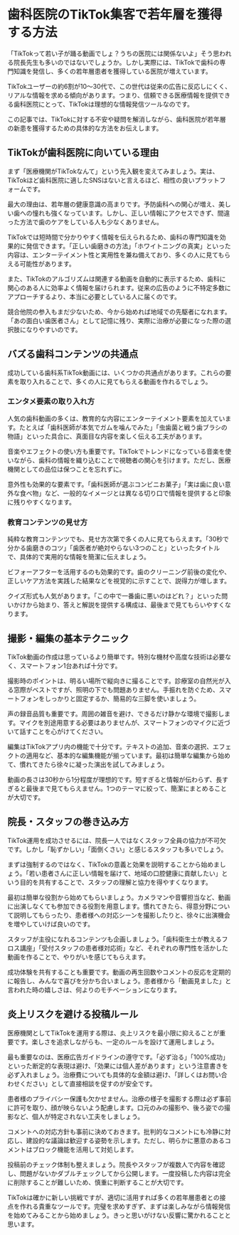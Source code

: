 # 歯科医院のTikTok集客で若年層を獲得する方法

「TikTokって若い子が踊る動画でしょ？うちの医院には関係ないよ」そう思われる院長先生も多いのではないでしょうか。しかし実際には、TikTokで歯科の専門知識を発信し、多くの若年層患者を獲得している医院が増えています。

TikTokユーザーの約6割が10〜30代で、この世代は従来の広告に反応しにくく、リアルな情報を求める傾向があります。つまり、信頼できる医療情報を提供できる歯科医院にとって、TikTokは理想的な情報発信ツールなのです。

この記事では、TikTokに対する不安や疑問を解消しながら、歯科医院が若年層の新患を獲得するための具体的な方法をお伝えします。

## TikTokが歯科医院に向いている理由

まず「医療機関がTikTokなんて」という先入観を変えてみましょう。実は、TikTokほど歯科医院に適したSNSはないと言えるほど、相性の良いプラットフォームです。

最大の理由は、若年層の健康意識の高まりです。予防歯科への関心が増え、美しい歯への憧れも強くなっています。しかし、正しい情報にアクセスできず、間違った方法で歯のケアをしている人も少なくありません。

TikTokでは短時間で分かりやすく情報を伝えられるため、歯科の専門知識を効果的に発信できます。「正しい歯磨きの方法」「ホワイトニングの真実」といった内容は、エンターテイメント性と実用性を兼ね備えており、多くの人に見てもらえる可能性があります。

また、TikTokのアルゴリズムは関連する動画を自動的に表示するため、歯科に関心のある人に効率よく情報を届けられます。従来の広告のように不特定多数にアプローチするより、本当に必要としている人に届くのです。

競合他院の参入もまだ少ないため、今から始めれば地域での先駆者になれます。「あの面白い歯医者さん」として記憶に残り、実際に治療が必要になった際の選択肢になりやすいのです。

## バズる歯科コンテンツの共通点

成功している歯科系TikTok動画には、いくつかの共通点があります。これらの要素を取り入れることで、多くの人に見てもらえる動画を作れるでしょう。

### エンタメ要素の取り入れ方

人気の歯科動画の多くは、教育的な内容にエンターテイメント要素を加えています。たとえば「歯科医師が本気でガムを噛んでみた」「虫歯菌と戦う歯ブラシの物語」といった具合に、真面目な内容を楽しく伝える工夫があります。

音楽やエフェクトの使い方も重要です。TikTokでトレンドになっている音楽を使いながら、歯科の情報を織り込むことで視聴者の関心を引けます。ただし、医療機関としての品位は保つことを忘れずに。

意外性も効果的な要素です。「歯科医師が選ぶコンビニお菓子」「実は歯に良い意外な食べ物」など、一般的なイメージとは異なる切り口で情報を提供すると印象に残りやすくなります。

### 教育コンテンツの見せ方

純粋な教育コンテンツでも、見せ方次第で多くの人に見てもらえます。「30秒で分かる歯磨きのコツ」「歯医者が絶対やらない3つのこと」といったタイトルで、具体的で実用的な情報を簡潔に伝えましょう。

ビフォーアフターを活用するのも効果的です。歯のクリーニング前後の変化や、正しいケア方法を実践した結果などを視覚的に示すことで、説得力が増します。

クイズ形式も人気があります。「この中で一番歯に悪いのはどれ？」といった問いかけから始まり、答えと解説を提供する構成は、最後まで見てもらいやすくなります。

## 撮影・編集の基本テクニック

TikTok動画の作成は思っているより簡単です。特別な機材や高度な技術は必要なく、スマートフォン1台あれば十分です。

撮影時のポイントは、明るい場所で縦向きに撮ることです。診療室の自然光が入る窓際がベストですが、照明の下でも問題ありません。手振れを防ぐため、スマートフォンをしっかりと固定するか、簡易的な三脚を使いましょう。

声の録音品質も重要です。周囲の雑音を避け、できるだけ静かな環境で撮影します。マイクを別途用意する必要はありませんが、スマートフォンのマイクに近づいて話すことを心がけてください。

編集はTikTokアプリ内の機能で十分です。テキストの追加、音楽の選択、エフェクトの適用など、基本的な編集機能が揃っています。最初は簡単な編集から始めて、慣れてきたら徐々に凝った演出を試してみましょう。

動画の長さは30秒から1分程度が理想的です。短すぎると情報が伝わらず、長すぎると最後まで見てもらえません。1つのテーマに絞って、簡潔にまとめることが大切です。

## 院長・スタッフの巻き込み方

TikTok運用を成功させるには、院長一人ではなくスタッフ全員の協力が不可欠です。しかし「恥ずかしい」「面倒くさい」と感じるスタッフも多いでしょう。

まずは強制するのではなく、TikTokの意義と効果を説明することから始めましょう。「若い患者さんに正しい情報を届けて、地域の口腔健康に貢献したい」という目的を共有することで、スタッフの理解と協力を得やすくなります。

最初は簡単な役割から始めてもらいましょう。カメラマンや音響担当など、動画に出演しなくても参加できる役割を用意します。慣れてきたら、得意分野について説明してもらったり、患者様への対応シーンを撮影したりと、徐々に出演機会を増やしていけば良いのです。

スタッフが主役になれるコンテンツも企画しましょう。「歯科衛生士が教えるフロス講座」「受付スタッフの患者様対応術」など、それぞれの専門性を活かした動画を作ることで、やりがいを感じてもらえます。

成功体験を共有することも重要です。動画の再生回数やコメントの反応を定期的に報告し、みんなで喜びを分かち合いましょう。患者様から「動画見ました」と言われた時の嬉しさは、何よりのモチベーションになります。

## 炎上リスクを避ける投稿ルール

医療機関としてTikTokを運用する際は、炎上リスクを最小限に抑えることが重要です。楽しさを追求しながらも、一定のルールを設けて運用しましょう。

最も重要なのは、医療広告ガイドラインの遵守です。「必ず治る」「100%成功」といった断定的な表現は避け、「効果には個人差があります」という注意書きを必ず入れましょう。治療費についても具体的な金額は避け、「詳しくはお問い合わせください」として直接相談を促すのが安全です。

患者様のプライバシー保護も欠かせません。治療の様子を撮影する際は必ず事前に許可を取り、顔が映らないよう配慮します。口元のみの撮影や、後ろ姿での撮影など、個人が特定されない工夫をしましょう。

コメントへの対応方針も事前に決めておきます。批判的なコメントにも冷静に対応し、建設的な議論は歓迎する姿勢を示します。ただし、明らかに悪意のあるコメントはブロック機能を活用して対処します。

投稿前のチェック体制も整えましょう。院長やスタッフが複数人で内容を確認し、問題がないかダブルチェックしてから公開します。一度投稿した内容は完全に削除することが難しいため、慎重に判断することが大切です。

TikTokは確かに新しい挑戦ですが、適切に活用すれば多くの若年層患者との接点を作れる貴重なツールです。完璧を求めすぎず、まずは楽しみながら情報発信を始めてみることから始めましょう。きっと思いがけない反響に驚かれることと思います。